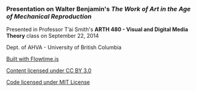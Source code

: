 ### Presentation on Walter Benjamin's _The Work of Art in the Age of Mechanical Reproduction_

Presented in Professor T’ai Smith's **ARTH 480 - Visual and Digital Media Theory** class on September 22, 2014

Dept. of AHVA - University of British Columbia

[Built with Flowtime.js](https://github.com/marcolago/flowtime.js/wiki/Made-With-Flowtime.js)

[Content licensed under CC BY 3.0](http://creativecommons.org/licenses/by/3.0/)

[Code licensed under MIT License](http://opensource.org/licenses/mit-license.html)
